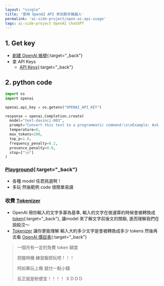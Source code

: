 ```yaml
---
layout: "single"
title: '使用 OpenAI API 來玩聊天機器人'
permalink: 'ai-side-project/open-ai-api-usage'
tags: ai-side-project OpenAI chatGPT
---
```



## 1. Get key

   - [創建 OpenAI 帳號](https://platform.openai.com/signup){:target="_back"}
   - 拿 API Keys
      - [API Keys](https://platform.openai.com/account/api-keys){:target="_back"}
  

## 2. python code

```python
import os
import openai

openai.api_key = os.getenv("OPENAI_API_KEY")

response = openai.Completion.create(
  model="text-davinci-003",
  prompt="Convert this text to a programmatic command:\n\nExample: Ask Constance if we need some bread\nOutput: send-msg `find constance` Do we need some bread?\n\nReach out to the ski store and figure out if I can get my skis fixed before I leave on Thursday",
  temperature=0,
  max_tokens=100,
  top_p=1.0,
  frequency_penalty=0.2,
  presence_penalty=0.0,
  stop=["\n"]
)
```



### [Playground](https://platform.openai.com/playground){:target="_back"}

   - 各種 model 任君挑選啊！
   - 多玩 然後範例 code 很簡單易讀

### 收費 [Tokenizer](https://platform.openai.com/tokenizer)

   - OpenAI 用你輸入的文字多寡為基準, 輸入的文字在做運算的時候會被轉換成 [token](https://yuting3656.github.io/yutingblog/coursera-tensorflow-developer-professional-certificate/nlp-in-tensorflow/week01){:target="_back"}, 讓model 來了解文字前後文的關聯, 進而理解我們在說殺洨～
   -  [Tokenizer](https://platform.openai.com/tokenizer) 讓你更能理解 輸入大約多少文字是會被轉換成多少 tokens 然後再去看 [OpenAI 價目表](https://openai.com/pricing){:target="_back"}

   > 一個月有一定的免費 token 額度  
   >
   > 把握時機 練習飯把玩吧！！！ 
   > 
   > 阿如果玩上癮 就付一點小錢
   >
   > 反正就是粉便宜！！！！ ＸＤＤＤ